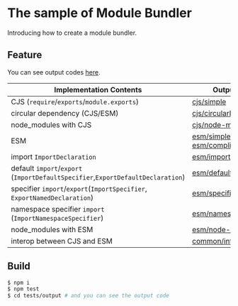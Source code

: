 # The sample of Module Bundler

Introducing how to create a module bundler.

## Feature

You can see output codes [here](./tests/output).

| Implementation Contents                                                         | Output Code                                                                                                  |
| ------------------------------------------------------------------------------- | ------------------------------------------------------------------------------------------------------------ |
| CJS (`require`/`exports`/`module.exports`)                                      | [cjs/simple](./tests/output/cjs/simple/main.js)                                                              |
| circular dependency (CJS/ESM)                                                   | [cjs/circularDependency](./tests/output/cjs/circularDependency/main.js)                                      |
| node_modules with CJS                                                           | [cjs/node-modules](./tests/output/cjs/node-modules/main.js)                                                  |
| ESM                                                                             | [esm/simple](./tests/output/esm/simple/main.js), [esm/complication](./tests/output/esm/complication/main.js) |
| import `ImportDeclaration`                                                      | [esm/import](./tests/output/esm/import/main.js)                                                              |
| default `import`/`export` (`ImportDefaultSpecifier`,`ExportDefaultDeclaration`) | [esm/default](./tests/output/esm/default/main.js)                                                            |
| specifier `import`/`export`(`ImportSpecifier`, `ExportNamedDeclaration`)        | [esm/specifier](./tests/output/esm/specifier/main.js)                                                        |
| namespace specifier `import` (`ImportNamespaceSpecifier`)                       | [esm/namespaceSpecifier](./tests/output/esm/namespaceSpecifier/main.js)                                      |
| node_modules with ESM                                                           | [esm/node-modules](./tests/output/esm/node-modules/main.js)                                                  |
| interop between CJS and ESM                                                     | [common/interop](./tests/output/common/interop/main.js)                                                      |

## Build

```sh
$ npm i
$ npm test
$ cd tests/output # and you can see the output code
```
